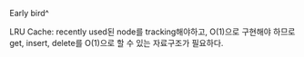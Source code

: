 Early bird^

LRU Cache: recently used된 node를 tracking해야하고, O(1)으로 구현해야 하므로 get, insert, delete를 O(1)으로 할 수 있는 자료구조가 필요하다.
